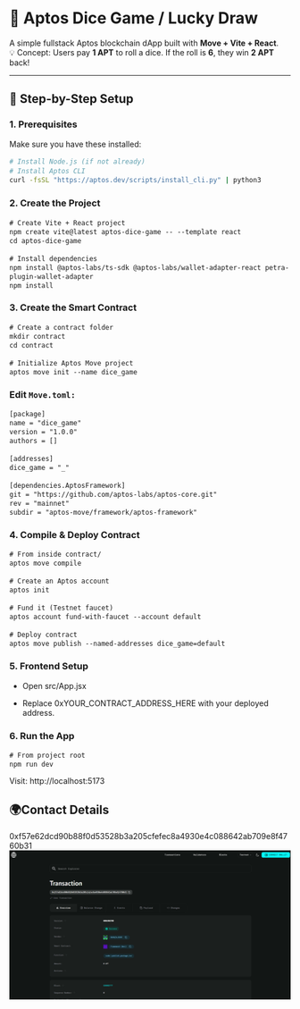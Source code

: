 # 🎲 Aptos Dice Game / Lucky Draw

A simple fullstack Aptos blockchain dApp built with **Move + Vite + React**.  
💡 Concept: Users pay **1 APT** to roll a dice. If the roll is **6**, they win **2 APT** back!

---

## 🚀 Step-by-Step Setup

### 1. Prerequisites
Make sure you have these installed:
```bash
# Install Node.js (if not already)
# Install Aptos CLI
curl -fsSL "https://aptos.dev/scripts/install_cli.py" | python3
```

### 2. Create the Project
```
# Create Vite + React project
npm create vite@latest aptos-dice-game -- --template react
cd aptos-dice-game

# Install dependencies
npm install @aptos-labs/ts-sdk @aptos-labs/wallet-adapter-react petra-plugin-wallet-adapter
npm install
```
### 3. Create the Smart Contract

```
# Create a contract folder
mkdir contract
cd contract

# Initialize Aptos Move project
aptos move init --name dice_game

```

### Edit `Move.toml:`
```
[package]
name = "dice_game"
version = "1.0.0"
authors = []

[addresses]
dice_game = "_"

[dependencies.AptosFramework]
git = "https://github.com/aptos-labs/aptos-core.git"
rev = "mainnet"
subdir = "aptos-move/framework/aptos-framework"

```

### 4. Compile & Deploy Contract
```
# From inside contract/
aptos move compile

# Create an Aptos account
aptos init

# Fund it (Testnet faucet)
aptos account fund-with-faucet --account default

# Deploy contract
aptos move publish --named-addresses dice_game=default

```
### 5. Frontend Setup

- Open src/App.jsx

- Replace 0xYOUR_CONTRACT_ADDRESS_HERE with your deployed address.

### 6. Run the App

```
# From project root
npm run dev

```

Visit: http://localhost:5173


## 🌍Contact Details

0xf57e62dcd90b88f0d53528b3a205cfefec8a4930e4c088642ab709e8f4760b31
![alt text](image.png)
